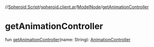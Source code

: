 //[Spheroid Script](../../index.md)/[spheroid.client.ar](../index.md)/[ModelNode](index.md)/[getAnimationController](get-animation-controller.md)



# getAnimationController  
 
fun [getAnimationController](get-animation-controller.md)(name: String): [AnimationController](../-animation-controller/index.md)  




